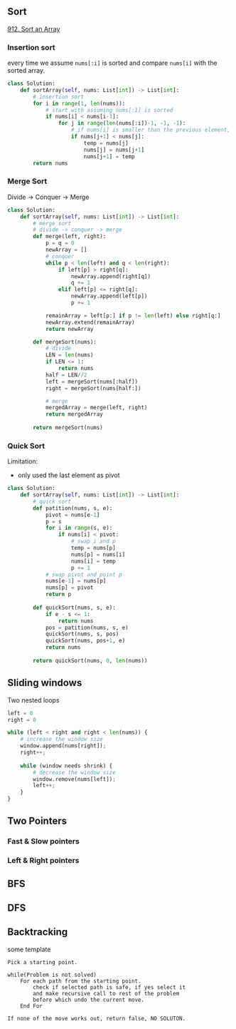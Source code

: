 ## Sort

[912. Sort an Array](https://leetcode.com/problems/sort-an-array/)

### Insertion sort

every time we assume `nums[:i]` is sorted and compare `nums[i]` with the sorted array.

```python
class Solution:
    def sortArray(self, nums: List[int]) -> List[int]:
        # insertion sort
        for i in range(1, len(nums)):
            # start with assuming nums[:1] is sorted
            if nums[i] < nums[i-1]:
                for j in range(len(nums[:i])-1, -1, -1):
                    # if nums[i] is smaller than the previous element, swap them
                    if nums[j+1] < nums[j]:
                        temp = nums[j]
                        nums[j] = nums[j+1]
                        nums[j+1] = temp
        return nums
```



### Merge Sort

Divide -> Conquer -> Merge

```py
class Solution:
    def sortArray(self, nums: List[int]) -> List[int]:
        # merge sort
        # divide -> conquer -> merge
        def merge(left, right):
            p = q = 0
            newArray = []
            # conquer
            while p < len(left) and q < len(right):
                if left[p] > right[q]:
                    newArray.append(right[q])
                    q += 1
                elif left[p] <= right[q]:
                    newArray.append(left[p])
                    p += 1

            remainArray = left[p:] if p != len(left) else right[q:]
            newArray.extend(remainArray)
            return newArray

        def mergeSort(nums):
            # divide
            LEN = len(nums)
            if LEN <= 1:
                return nums
            half = LEN//2
            left = mergeSort(nums[:half])
            right = mergeSort(nums[half:])

            # merge
            mergedArray = merge(left, right)
            return mergedArray
        
        return mergeSort(nums)
```



### Quick Sort

Limitation:

+ only used the last element as pivot

```py
class Solution:
    def sortArray(self, nums: List[int]) -> List[int]:
        # quick sort
        def patition(nums, s, e):
            pivot = nums[e-1]
            p = s
            for i in range(s, e):
                if nums[i] < pivot:
                    # swap i and p
                    temp = nums[p]
                    nums[p] = nums[i]
                    nums[i] = temp
                    p += 1
            # swap pivot and point p
            nums[e-1] = nums[p]
            nums[p] = pivot
            return p
        
        def quickSort(nums, s, e):
            if e - s <= 1:
                return nums
            pos = patition(nums, s, e)
            quickSort(nums, s, pos)
            quickSort(nums, pos+1, e)
            return nums
        
        return quickSort(nums, 0, len(nums))
```



## Sliding windows

Two nested loops

```py
left = 0
right = 0

while (left < right and right < len(nums)) {
    # increase the window size
    window.append(nums[right]);
    right++;
    
    while (window needs shrink) {
        # decrease the window size
        window.remove(nums[left]);
        left++;
    }
}
```

## Two Pointers

### Fast & Slow pointers



### Left & Right pointers





## BFS



## DFS



## Backtracking

some template

```
Pick a starting point.

while(Problem is not solved)
    For each path from the starting point.
        check if selected path is safe, if yes select it
        and make recursive call to rest of the problem
        before which undo the current move.
    End For

If none of the move works out, return false, NO SOLUTON.
```

## 